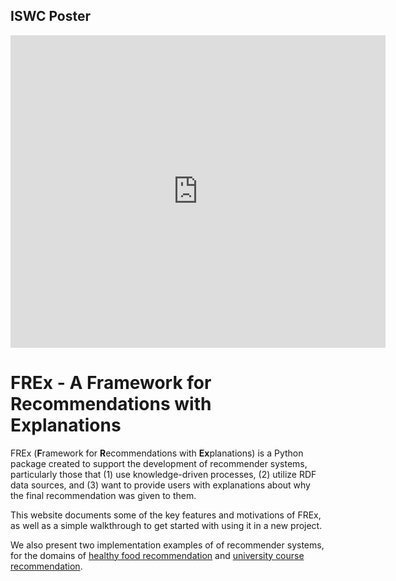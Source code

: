 ## ISWC Poster

<embed src="https://github.com/tetherless-world/FREx/blob/gh-pages/ISWC%20FREx%20Poster.pdf" width="600px" height="500px" />

# FREx - A **F**ramework for **R**ecommendations with **Ex**planations

FREx (**F**ramework for **R**ecommendations with **Ex**planations) is a Python package created to support the development of recommender systems,
particularly those that (1) use knowledge-driven processes, (2) utilize RDF data
sources, and (3) want to provide users with explanations about why the final 
recommendation was given to them.

This website documents some of the key features and motivations of FREx, as
well as a simple walkthrough to get started with using it in a new project.

We also present two implementation examples of of recommender systems, for
the domains of [healthy food recommendation](/FREx/pages/food.html) and [university course recommendation](/FREx/pages/escore.html).  
